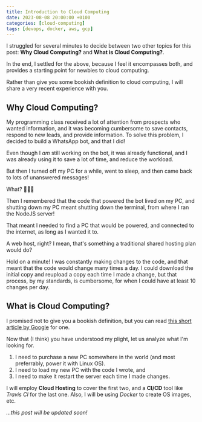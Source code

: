 ```yaml
---
title: Introduction to Cloud Computing
date: 2023-08-08 20:00:00 +0100
categories: [cloud-computing]
tags: [devops, docker, aws, gcp]
---
```


I struggled for several minutes to decide between two other topics for this post: **Why Cloud Computing?** and **What is Cloud Computing?**.

In the end, I settled for the above, because I feel it encompasses both, and provides a starting point for newbies to cloud computing.

Rather than give you some bookish definition to cloud computing, I will share a very recent experience with you.

## Why Cloud Computing?
My programming class received a lot of attention from prospects who wanted information, and it was becoming cumbersome to save contacts, respond to new leads, and provide information. To solve this problem, I decided to build a WhatsApp bot, and that I did!

Even though I *am* still working on the bot, it was already functional, and I was already using it to save a lot of time, and reduce the workload.

But then I turned off my PC for a while, went to sleep, and then came back to lots of unanswered messages!

What? 🤷🏽‍♂️

Then I remembered that the code that powered the bot lived on my PC, and shutting down my PC meant shutting down the terminal, from where I ran the NodeJS server!

That meant I needed to find a PC that would be powered, and connected to the internet, as long as I wanted it to.

A web host, right? I mean, that's something a traditional shared hosting plan would do?

Hold on a minute! I was constantly making changes to the code, and that meant that the code would change many times a day.
I could download the initial copy and reupload a copy each time I made a change, but that process, by my standards, is cumbersome, for when I could have at least 10 changes per day.

## What is Cloud Computing?
I promised not to give you a bookish definition, but you can read [this short article by Google](https://cloud.google.com/learn/what-is-cloud-hosting) for one.

Now that (I think) you have understood my plight, let us analyze what I'm looking for.

1. I need to purchase a new PC somewhere in the world (and most preferrably, power it with Linux OS).
2. I need to load my new PC with the code I wrote, and
3. I need to make it restart the server each time I made changes.

I will employ **Cloud Hosting** to cover the first two, and a **CI/CD** tool like *Travis CI* for the last one.
Also, I will be using *Docker* to create OS images, etc.

*...this post will be updated soon!*
